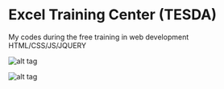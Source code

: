 # Excel Training Center (TESDA)
My codes during the free training in web development
HTML/CSS/JS/JQUERY

![alt tag](http://s29.postimg.org/h5sm6oqhz/excelassessment.png)

![alt tag](http://i65.tinypic.com/8w9ls2.png)

